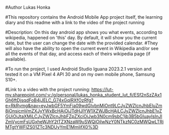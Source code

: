 #Author Lukas Honka

#This repository contains the Android Mobile App project itself, the learning diary and this readme with a link to the video of the project running

#Description: On this day android app shows you what events, according to wikipedia, happened on 'this' day. By default, it will show you the current date, but the user can change the date with the provided calendar.
#They will also have the ability to open the current event in Wikipedia and/or see all the events of that day, and access each of theirs wikipedia page (if available).

#To run the project, I used Android Studio Iguana 2023.2.1 version and tested it on a VM Pixel 4 API 30 and on my own mobile phone, Samsung S10+.

#Link to a video with the project running: https://lut-my.sharepoint.com/:v:/g/personal/lukas_honka_student_lut_fi/ESf2nSzZAx1Gh6ftDjsqdFoB4jJELC_G74xGqlRXfOzRfg?e=RkRymg&nav=eyJwbGF5YmFja09wdGlvbnMiOnt9LCJyZWZlcnJhbEluZm8iOnsicmVmZXJyYWxBcHAiOiJTdHJlYW1XZWJBcHAiLCJyZWZlcnJhbE1vZGUiOiJtaXMiLCJyZWZlcnJhbFZpZXciOiJwb3N0cm9sbC1jb3B5bGluayIsInJlZmVycmFsUGxheWJhY2tTZXNzaW9uSWQiOiIwNzY0NTkzNC0zMWQwLTRiMTgtYWFlZS01ZTc3NDUyYmE1MmIifX0%3D
